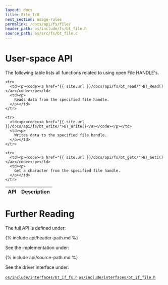 ```yaml
---
layout: docs
title: File I/O
next_section: usage-rules
permalink: /docs/api/fs/file/
header_path: os/include/fs/bt_file.h
source_path: os/src/fs/bt_file.c
---
```


# User-space API

The following table lists all functions related to using open File HANDLE's.

<div class="mobile-side-scroller">
<table>
  <thead>
    <tr>
      <th>API</th>
      <th>Description</th>
    </tr>
  </thead>
  <tbody>

	<tr>
      <td><p><code><a href="{{ site.url }}/docs/api/fs/bt_read/">BT_Read()</a></code></p></td>
      <td><p>
		Reads data from the specified file handle.
      </p></td>
    </tr>

	<tr>
      <td><p><code><a href="{{ site.url }}/docs/api/fs/bt_write/">BT_Write()</a></code></p></td>
      <td><p>
		Writes data to the specified file handle.
      </p></td>
    </tr>

	<tr>
      <td><p><code><a href="{{ site.url }}/docs/api/fs/bt_getc/">BT_GetC()</a></code></p></td>
      <td><p>
		Get a character from the specified file handle.
      </p></td>
    </tr>

  </tbody>
</table>
</div>

# Further Reading

The full API is defined under:

{% include api/header-path.md %}

See the implementation under:

{% include api/source-path.md %}

See the driver interface under:

<a href="{{ site.gh-blob-url }}/os/include/interfaces/bt_if_fs.h"><code>os/include/interfaces/bt_if_fs.h</code></a>
<a href="{{ site.gh-blob-url }}/os/include/interfaces/bt_if_file.h"><code>os/include/interfaces/bt_if_file.h</code></a>
